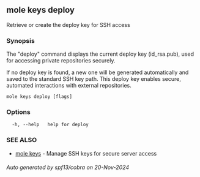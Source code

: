## mole keys deploy

Retrieve or create the deploy key for SSH access

### Synopsis

The "deploy" command displays the current deploy key (id_rsa.pub),
used for accessing private repositories securely. 

If no deploy key is found, a new one will be generated automatically 
and saved to the standard SSH key path. This deploy key enables 
secure, automated interactions with external repositories.

```
mole keys deploy [flags]
```

### Options

```
  -h, --help   help for deploy
```

### SEE ALSO

* [mole keys](mole_keys.md)	 - Manage SSH keys for secure server access

###### Auto generated by spf13/cobra on 20-Nov-2024
